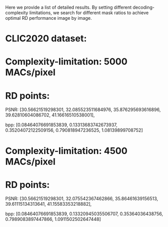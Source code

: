 Here we provide a list of detailed results. By setting different decoding-complexity limitations, we search for different mask ratios to achieve optimal RD performance image by image.

# CLIC2020 dataset:

# Complexity-limitation: 5000 MACs/pixel

# RD points: 

PSNR: [30.56621519298301, 32.085523511684976, 35.876295693616896, 39.62810604086702, 41.16616510538001], 

bpp: [0.08464076691853839, 0.13313683742673937, 0.35204072122509156, 0.790818947236525, 1.08139899708752]


# Complexity-limitation: 4500 MACs/pixel

# RD points: 

PSNR: [30.56621519298301, 32.075542367462866, 35.86461639156513, 39.61115134313641, 41.15583353218882], 

bpp: [0.08464076691853839, 0.13320945035506707, 0.35364036438756, 0.7989083897447866, 1.0911502502647448]
